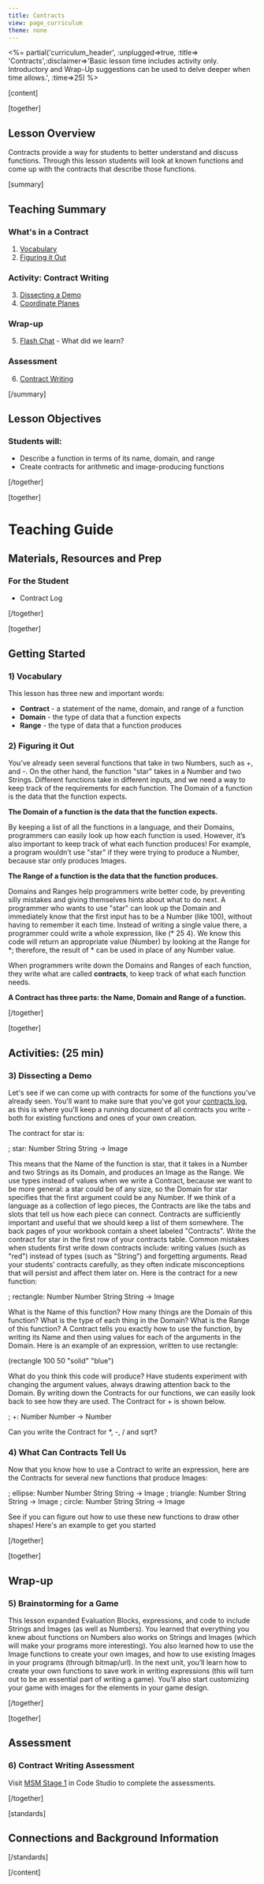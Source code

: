 ```yaml
---
title: Contracts
view: page_curriculum
theme: none
---
```



<%= partial('curriculum_header', :unplugged=>true, :title=> 'Contracts',:disclaimer=>'Basic lesson time includes activity only. Introductory and Wrap-Up suggestions can be used to delve deeper when time allows.', :time=>25) %>

[content]

[together]

## Lesson Overview
Contracts provide a way for students to better understand and discuss functions. Through this lesson students will look at known functions and come up with the contracts that describe those functions.

[summary]

## Teaching Summary
### **What's in a Contract**
 
1) [Vocabulary](#Vocab)
2) [Figuring it Out](#GetStarted)  

### **Activity: Contract Writing**  

3) [Dissecting a Demo](#Activity1)  
4) [Coordinate Planes](#Activity2)  

### **Wrap-up**
5) [Flash Chat](#WrapUp) - What did we learn?  

### **Assessment**
6) [Contract Writing](#Assessment)

[/summary]

## Lesson Objectives 
### Students will:
- Describe a function in terms of its name, domain, and range
- Create contracts for arithmetic and image-producing functions

[/together]

[together]

# Teaching Guide

## Materials, Resources and Prep
### For the Student
- Contract Log

[/together]

[together]

## Getting Started


### <a name="Vocab"></a> 1) Vocabulary
This lesson has three new and important words:<br/>

- **Contract** - a statement of the name, domain, and range of a function
- **Domain** - the type of data that a function expects
- **Range** - the type of data that a function produces

### <a name="GetStarted"></a> 2) Figuring it Out

You’ve already seen several functions that take in two Numbers, such as +, and -. On the other hand, the function "star" takes in a Number and two Strings. Different functions take in different inputs, and we need a way to keep track of the requirements for each function. The Domain of a function is the data that the function expects. 

**The Domain of a function is the data that the function expects.**

By keeping a list of all the functions in a language, and their Domains, programmers can easily look up how each function is used. However, it’s also important to keep track of what each function produces! For example, a program wouldn’t use "star" if they were trying to produce a Number, because star only produces Images. 

**The Range of a function is the data that the function produces.**

Domains and Ranges help programmers write better code, by preventing silly mistakes and giving themselves hints about what to do next. A programmer who wants to use "star" can look up the Domain and immediately know that the first input has to be a Number (like 100), without having to remember it each time. Instead of writing a single value there, a programmer could write a whole expression, like (* 25 4). We know this code will return an appropriate value (Number) by looking at the Range for *; therefore, the result of * can be used in place of any Number value.

When programmers write down the Domains and Ranges of each function, they write what are called **contracts**, to keep track of what each function needs. 

**A Contract has three parts: the Name, Domain and Range of a function.**

[/together]

[together]

## Activities: (25 min)
### <a name="Activity1"></a> 3) Dissecting a Demo

Let's see if we can come up with contracts for some of the functions you've already seen. You'll want to make sure that you've got your [contracts log](needacontractlog.pdf), as this is where you'll keep a running document of all contracts you write - both for existing functions and ones of your own creation.

The contract for star is:  

; star: Number String String -> Image
 
This means that the Name of the function is star, that it takes in a Number and two Strings as its Domain, and produces an Image as the Range. We use types instead of values when we write a Contract, because we want to be more general: a star could be of any size, so the Domain for star specifies that the first argument could be any Number. If we think of a language as a collection of lego pieces, the Contracts are like the tabs and slots that tell us how each piece can connect.
Contracts are sufficiently important and useful that we should keep a list of them somewhere. The back pages of your workbook contain a sheet labeled "Contracts". Write the contract for star in the first row of your contracts table.
Common mistakes when students first write down contracts include: writing values (such as "red") instead of types (such as "String") and forgetting arguments. Read your students’ contracts carefully, as they often indicate misconceptions that will persist and affect them later on.
Here is the contract for a new function:  

; rectangle: Number Number String String -> Image
 
What is the Name of this function?
How many things are the Domain of this function?
What is the type of each thing in the Domain?
What is the Range of this function?
A Contract tells you exactly how to use the function, by writing its Name and then using values for each of the arguments in the Domain. Here is an example of an expression, written to use rectangle:  

(rectangle 100 50 "solid" "blue")
 
What do you think this code will produce?
Have students experiment with changing the argument values, always drawing attention back to the Domain.
By writing down the Contracts for our functions, we can easily look back to see how they are used.
The Contract for + is shown below.  

; +: Number Number -> Number
 
Can you write the Contract for *, -, / and sqrt?


### <a name="Activity2"></a> 4) What Can Contracts Tell Us

Now that you know how to use a Contract to write an expression, here are the Contracts for several new functions that produce Images:  

; ellipse:  Number Number String String -> Image
; triangle: Number String String        -> Image
; circle:   Number String String        -> Image
 
See if you can figure out how to use these new functions to draw other shapes! Here's an example to get you started

[/together]

[together]

## Wrap-up
### <a name="WrapUp"></a> 5) Brainstorming for a Game

This lesson expanded Evaluation Blocks, expressions, and code to include Strings and Images (as well as Numbers). You learned that everything you knew about functions on Numbers also works on Strings and Images (which will make your programs more interesting). You also learned how to use the Image functions to create your own images, and how to use existing Images in your programs (through bitmap/url).
In the next unit, you’ll learn how to create your own functions to save work in writing expressions (this will turn out to be an essential part of writing a game). You’ll also start customizing your game with images for the elements in your game design.

[/together]

[together]

## Assessment
### <a name="Assessment"></a>6) Contract Writing Assessment

Visit [MSM Stage 1](http://studio.code.org/s/msm/stage/1/puzzle/1) in Code Studio to complete the assessments.

[/together]

[standards]

## Connections and Background Information




[/standards]

[/content]

<link rel="stylesheet" type="text/css" href="../docs/morestyle.css"/>
